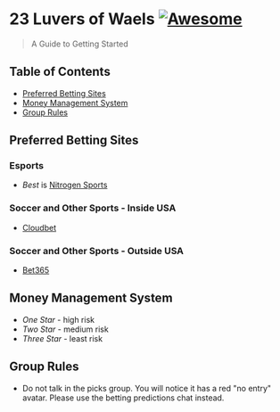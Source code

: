 # 23 Luvers of Waels [![Awesome](https://cdn.rawgit.com/sindresorhus/awesome/d7305f38d29fed78fa85652e3a63e154dd8e8829/media/badge.svg)](https://github.com/sindresorhus/awesome)

> A Guide to Getting Started

## Table of Contents
- [Preferred Betting Sites](#preferred-betting-sites)
- [Money Management System](#money-management-system)
- [Group Rules](#group-rules)


## Preferred Betting Sites

### Esports
- *Best* is [Nitrogen Sports](https://nitrogensports.eu/r/873216 )



### Soccer and Other Sports - Inside USA
- [Cloudbet](http://www.amazon.com/Beginning-Python-Professional-Experts-Professionals/dp/1590599829)

### Soccer and Other Sports - Outside USA
- [Bet365](http://www.bet365.com/)

## Money Management System
- *One Star* - high risk
- *Two Star* - medium risk
- *Three Star* - least risk

## Group Rules
- Do not talk in the picks group. You will notice it has a red "no entry" avatar. Please use the betting predictions chat instead.

